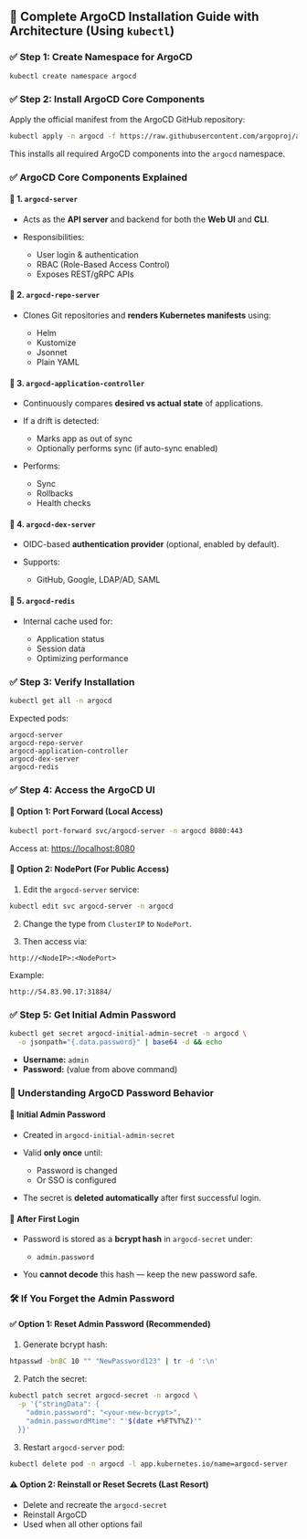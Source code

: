 ## 🚀 **Complete ArgoCD Installation Guide with Architecture (Using `kubectl`)**

### ✅ Step 1: **Create Namespace for ArgoCD**

```bash
kubectl create namespace argocd
```

### ✅ Step 2: **Install ArgoCD Core Components**

Apply the official manifest from the ArgoCD GitHub repository:

```bash
kubectl apply -n argocd -f https://raw.githubusercontent.com/argoproj/argo-cd/stable/manifests/install.yaml
```

This installs all required ArgoCD components into the `argocd` namespace.

### ✅ ArgoCD Core Components Explained

#### 📘 1. `argocd-server`

* Acts as the **API server** and backend for both the **Web UI** and **CLI**.
* Responsibilities:

  * User login & authentication
  * RBAC (Role-Based Access Control)
  * Exposes REST/gRPC APIs

#### 📘 2. `argocd-repo-server`

* Clones Git repositories and **renders Kubernetes manifests** using:

  * Helm
  * Kustomize
  * Jsonnet
  * Plain YAML

#### 📘 3. `argocd-application-controller`

* Continuously compares **desired vs actual state** of applications.
* If a drift is detected:

  * Marks app as out of sync
  * Optionally performs sync (if auto-sync enabled)
* Performs:

  * Sync
  * Rollbacks
  * Health checks

#### 📘 4. `argocd-dex-server`

* OIDC-based **authentication provider** (optional, enabled by default).
* Supports:

  * GitHub, Google, LDAP/AD, SAML

#### 📘 5. `argocd-redis`

* Internal cache used for:

  * Application status
  * Session data
  * Optimizing performance

### ✅ Step 3: **Verify Installation**

```bash
kubectl get all -n argocd
```

Expected pods:

```
argocd-server
argocd-repo-server
argocd-application-controller
argocd-dex-server
argocd-redis
```

### ✅ Step 4: **Access the ArgoCD UI**

#### 🔸 Option 1: Port Forward (Local Access)

```bash
kubectl port-forward svc/argocd-server -n argocd 8080:443
```

Access at: [https://localhost:8080](https://localhost:8080)

#### 🔸 Option 2: NodePort (For Public Access)

1. Edit the `argocd-server` service:

```bash
kubectl edit svc argocd-server -n argocd
```

2. Change the type from `ClusterIP` to `NodePort`.

3. Then access via:

```
http://<NodeIP>:<NodePort>
```

Example:

```
http://54.83.90.17:31884/
```

### ✅ Step 5: **Get Initial Admin Password**

```bash
kubectl get secret argocd-initial-admin-secret -n argocd \
  -o jsonpath="{.data.password}" | base64 -d && echo
```

* **Username:** `admin`
* **Password:** (value from above command)

### 🔐 Understanding ArgoCD Password Behavior

#### 🔸 Initial Admin Password

* Created in `argocd-initial-admin-secret`
* Valid **only once** until:

  * Password is changed
  * Or SSO is configured
* The secret is **deleted automatically** after first successful login.

#### 🔸 After First Login

* Password is stored as a **bcrypt hash** in `argocd-secret` under:

  * `admin.password`
* You **cannot decode** this hash — keep the new password safe.

### 🛠 If You Forget the Admin Password

#### ✅ Option 1: Reset Admin Password (Recommended)

1. Generate bcrypt hash:

```bash
htpasswd -bnBC 10 "" "NewPassword123" | tr -d ':\n'
```

2. Patch the secret:

```bash
kubectl patch secret argocd-secret -n argocd \
  -p '{"stringData": {
    "admin.password": "<your-new-bcrypt>",
    "admin.passwordMtime": "'$(date +%FT%T%Z)'"
  }}'
```

3. Restart `argocd-server` pod:

```bash
kubectl delete pod -n argocd -l app.kubernetes.io/name=argocd-server
```

#### ⚠️ Option 2: Reinstall or Reset Secrets (Last Resort)

* Delete and recreate the `argocd-secret`
* Reinstall ArgoCD
* Used when all other options fail

